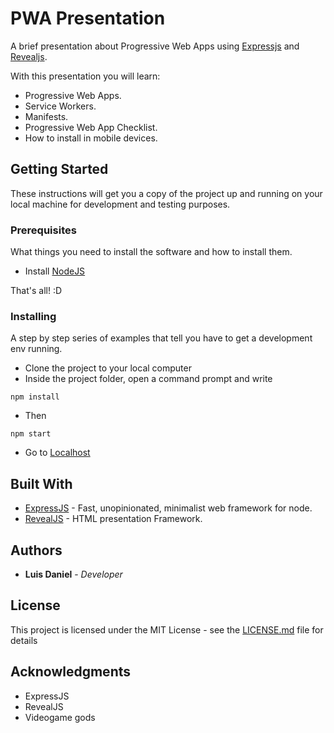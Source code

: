 # PWA Presentation

A brief presentation about Progressive Web Apps using [Expressjs](https://github.com/expressjs/express) and [Revealjs](https://github.com/hakimel/reveal.js).

With this presentation you will learn:

* Progressive Web Apps.
* Service Workers.
* Manifests.
* Progressive Web App Checklist.
* How to install in mobile devices.

## Getting Started

These instructions will get you a copy of the project up and running on your local machine for development and testing purposes.

### Prerequisites

What things you need to install the software and how to install them.

* Install [NodeJS](https://nodejs.org)

That's all! :D

### Installing

A step by step series of examples that tell you have to get a development env running.

* Clone the project to your local computer
* Inside the project folder, open a command prompt and write
```
npm install
```
* Then
```
npm start
```
* Go to [Localhost](http://localhost:3000)

## Built With

* [ExpressJS](https://github.com/expressjs/express) - Fast, unopinionated, minimalist web framework for node.
* [RevealJS](https://github.com/hakimel/reveal.js) - HTML presentation Framework.

## Authors

* **Luis Daniel** - *Developer*

## License

This project is licensed under the MIT License - see the [LICENSE.md](/blob/master/LICENSE.md) file for details

## Acknowledgments

* ExpressJS
* RevealJS
* Videogame gods
